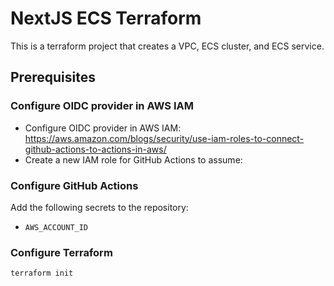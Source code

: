 # NextJS ECS Terraform

This is a terraform project that creates a VPC, ECS cluster, and ECS service.

## Prerequisites

### Configure OIDC provider in AWS IAM
- Configure OIDC provider in AWS IAM: https://aws.amazon.com/blogs/security/use-iam-roles-to-connect-github-actions-to-actions-in-aws/
- Create a new IAM role for GitHub Actions to assume:


### Configure GitHub Actions

Add the following secrets to the repository:
- `AWS_ACCOUNT_ID`

### Configure Terraform 

```
terraform init
```


